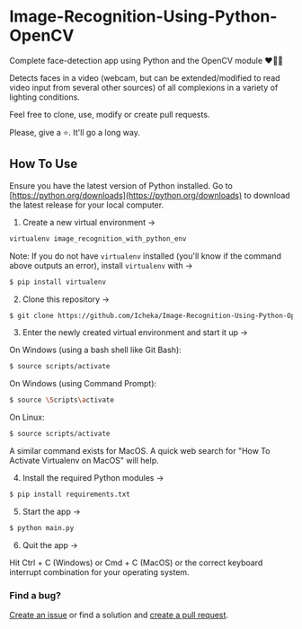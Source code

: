 # Image-Recognition-Using-Python-OpenCV



Complete face-detection app using Python and the OpenCV module :heart::star2::tada:



Detects faces in a video (webcam, but can be extended/modified to read video input from several other sources) of all complexions in a variety of lighting conditions.



Feel free to clone, use, modify or create pull requests.



Please, give a :star:. It'll go a long way.


## How To Use
Ensure you have the latest version of Python installed. Go to [https://python.org/downloads](https://python.org/downloads) to download the latest release for your local computer.

1. Create a new virtual environment ->

```bash
virtualenv image_recognition_with_python_env
```

Note: If you do not have `virtualenv` installed (you'll know if the command above outputs an error), install `virtualenv` with ->

```bash
$ pip install virtualenv
```



2. Clone this repository ->

```bash
$ git clone https://github.com/Icheka/Image-Recognition-Using-Python-OpenCV.git
```



3. Enter the newly created virtual environment and start it up ->

On Windows (using a bash shell like Git Bash):
```bash
$ source scripts/activate
```
On Windows (using Command Prompt):
```bash
$ source \Scripts\activate
```

On Linux:
```bash
$ source scripts/activate
```

A similar command exists for MacOS. A quick web search for "How To Activate Virtualenv on MacOS" will help.




4. Install the required Python modules -> 

```bash
$ pip install requirements.txt
```



5. Start the app ->

```bash
$ python main.py
```



6. Quit the app -> 

Hit Ctrl + C (Windows) or Cmd + C (MacOS) or the correct keyboard interrupt combination for your operating system.


### Find a bug?
[Create an issue](https://github.com/Icheka/Image-Recognition-Using-Python-OpenCV/issues) or find a solution and [create a pull request](https://github.com/Icheka/Image-Recognition-Using-Python-OpenCV/pulls).
